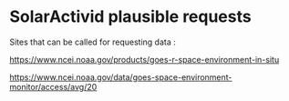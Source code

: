 # SolarActivid plausible requests

Sites that can be called for requesting data :

https://www.ncei.noaa.gov/products/goes-r-space-environment-in-situ

https://www.ncei.noaa.gov/data/goes-space-environment-monitor/access/avg/20
